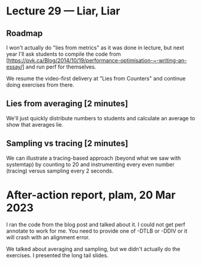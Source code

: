 # Lecture 29 — Liar, Liar

## Roadmap

I won't actually do "lies from metrics" as it was done in lecture, but next year
I'll ask students to compile the code from
[https://pvk.ca/Blog/2014/10/19/performance-optimisation-~-writing-an-essay/]
and run perf for themselves.

We resume the video-first delivery at "Lies from Counters" and continue doing
exercises from there.

## Lies from averaging [2 minutes]

We'll just quickly distribute numbers to students and calculate an average to
show that averages lie.

## Sampling vs tracing [2 minutes]

We can illustrate a tracing-based approach (beyond what we saw with systemtap)
by counting to 20 and instrumenting every even number (tracing) versus sampling
every 2 seconds.

# After-action report, plam, 20 Mar 2023

I ran the code from the blog post and talked about it. I could not get perf annotate to work for me.
You need to provide one of -DTLB or -DDIV or it will crash with an alignment error.

We talked about averaging and sampling, but we didn't actually do the exercises. I presented the long tail slides.
